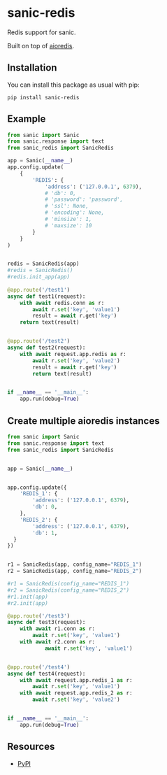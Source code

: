 sanic-redis
==============
Redis support for sanic.

Built on top of [aioredis](https://github.com/aio-libs/aioredis).

Installation
------------

You can install this package as usual with pip:

    pip install sanic-redis

Example
------------

```python
from sanic import Sanic
from sanic.response import text
from sanic_redis import SanicRedis

app = Sanic(__name__)
app.config.update(
    {
        'REDIS': {
            'address': ('127.0.0.1', 6379),
            # 'db': 0,
            # 'password': 'password',
            # 'ssl': None,
            # 'encoding': None,
            # 'minsize': 1,
            # 'maxsize': 10
        }
    }
)


redis = SanicRedis(app)
#redis = SanicRedis()
#redis.init_app(app)
    
@app.route('/test1')
async def test1(request):
    with await redis.conn as r:
        await r.set('key', 'value1')
        result = await r.get('key')
    return text(result)


@app.route('/test2')
async def test2(request):
    with await request.app.redis as r:
        await r.set('key', 'value2')
        result = await r.get('key')
        return text(result)


if __name__ == '__main__':
    app.run(debug=True)
```

Create multiple aioredis instances
------------

```python
from sanic import Sanic
from sanic.response import text
from sanic_redis import SanicRedis


app = Sanic(__name__)


app.config.update({
    'REDIS_1': {
        'address': ('127.0.0.1', 6379),
        'db': 0,
    },
    'REDIS_2': {
        'address': ('127.0.0.1', 6379),
        'db': 1,
  }
})


r1 = SanicRedis(app, config_name="REDIS_1")
r2 = SanicRedis(app, config_name="REDIS_2")

#r1 = SanicRedis(config_name="REDIS_1")
#r2 = SanicRedis(config_name="REDIS_2")
#r1.init(app)
#r2.init(app)

@app.route('/test3')
async def test3(request):
    with await r1.conn as r:
        await r.set('key', 'value1')
    with await r2.conn as r:
            await r.set('key', 'value1')


@app.route('/test4')
async def test4(request):
    with await request.app.redis_1 as r:
        await r.set('key', 'value1')
    with await request.app.redis_2 as r:
        await r.set('key', 'value2')


if __name__ == '__main__':
    app.run(debug=True)
```

Resources
---------

- [PyPI](https://pypi.python.org/pypi/sanic-redis)
